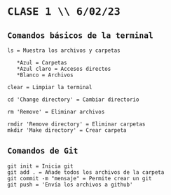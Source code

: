 # ````CLASE 1 \\ 6/02/23````
## ````Comandos básicos de la terminal````

    ls = Muestra los archivos y carpetas

       *Azul = Carpetas
       *Azul claro = Accesos directos
       *Blanco = Archivos

    clear = Limpiar la terminal

    cd 'Change directory' = Cambiar directorio

    rm 'Remove' = Eliminar archivos

    rmdir 'Remove directory' = Eliminar carpetas
    mkdir 'Make directory' = Crear carpeta

## ````Comandos de Git````

    git init = Inicia git
    git add . = Añade todos los archivos de la carpeta
    git commit -m "mensaje" = Permite crear un git
    git push = 'Envía los archivos a github'